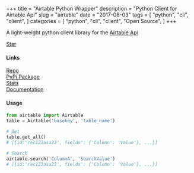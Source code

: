 +++
title = "Airtable Python Wrapper"
description = "Python Client for Airtable Api"
slug = "airtable"
date = "2017-08-03"
tags = [
    "python",
    "cli",
    "client",
]
categories = [
    "python",
    "cli",
    "client",
    "Open Source",
]
+++

A light-weight python client library for the [Airtable Api](https://airtable.com/api)

<a class="github-button" href="https://github.com/gtalarico/airtable-python-wrapper" data-size="large" data-show-count="true" aria-label="Star gtalarico/airtable-python-wrapper on GitHub">Star</a>

#### Links

<div class="links">
    <i class="fab fa-github"></i>
    <a href="https://github.com/gtalarico/airtable-python-wrapper/">Repo</a>
    <br>
    <i class="fab fa-python"></i>
    <a href="https://pypi.python.org/pypi/airtable-python-wrapper">PyPi Package</a>
    <br>
    <i class="fas fa-link"></i>
    <a href="https://pypistats.org/packages/airtable-python-wrapper">Stats</a>
    <br>
    <i class="fas fa-book-open"></i>
    <a href="https://airtable-python-wrapper.readthedocs.io">Documentation</a>
</div>

#### Usage

```python
from airtable import Airtable
table = Airtable('basekey', 'table_name')

# Get
table.get_all()
# [{id:'rec123asa23', fields': {'Column': 'Value'}, ...}]

# Search
airtable.search('ColumnA', 'SearchValue')
# [{id:'rec123asa23', fields': {'Column': 'Value'}, ...}]
```






